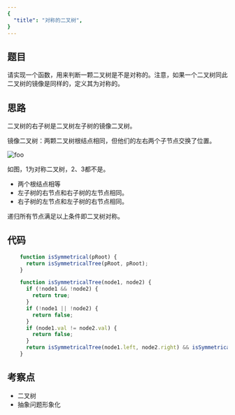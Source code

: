 ```yaml
---
{
  "title": "对称的二叉树",
}
---
```


## 题目

请实现一个函数，用来判断一颗二叉树是不是对称的。注意，如果一个二叉树同此二叉树的镜像是同样的，定义其为对称的。

## 思路

二叉树的右子树是二叉树左子树的镜像二叉树。

镜像二叉树：两颗二叉树根结点相同，但他们的左右两个子节点交换了位置。

<img src="/对称二叉树.png" alt="foo">

如图，1为对称二叉树，2、3都不是。

- 两个根结点相等
- 左子树的右节点和右子树的左节点相同。
- 右子树的左节点和左子树的右节点相同。

递归所有节点满足以上条件即二叉树对称。


## 代码

```js
    function isSymmetrical(pRoot) {
      return isSymmetricalTree(pRoot, pRoot);
    }

    function isSymmetricalTree(node1, node2) {
      if (!node1 && !node2) {
        return true;
      }
      if (!node1 || !node2) {
        return false;
      }
      if (node1.val != node2.val) {
        return false;
      }
      return isSymmetricalTree(node1.left, node2.right) && isSymmetricalTree(node1.right, node2.left);
    }
```

## 考察点

- 二叉树
- 抽象问题形象化